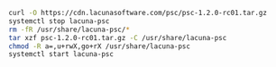 ﻿```sh
curl -O https://cdn.lacunasoftware.com/psc/psc-1.2.0-rc01.tar.gz
systemctl stop lacuna-psc
rm -fR /usr/share/lacuna-psc/*
tar xzf psc-1.2.0-rc01.tar.gz -C /usr/share/lacuna-psc
chmod -R a=,u+rwX,go+rX /usr/share/lacuna-psc
systemctl start lacuna-psc
```
